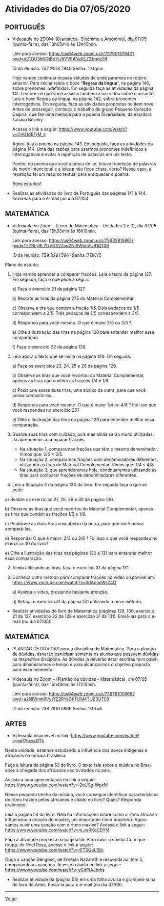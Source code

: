 # Atividades do Dia 07/05/2020

## PORTUGUÊS

* Videoaula do ZOOM: (Gramática- Sinônimo e Antônimo), dia 07/05 (quinta-feira), das 13h05min às
13h45min.

  Link para acesso: <https://us04web.zoom.us/j/73790187940?pwd=d21OU3hNQjBqYjJ5VVE4NzRLZ21mdz09>


    ID da reunião: 737 9018 7940
    Senha: 1rGgcw

  Hoje vamos continuar nossos estudos de onde paramos no roteiro anterior. Para iniciar releia o boxe “**Regras da língua**”, na página 140, sobre pronomes indefinidos. Em seguida faça as atividades da página 141. Lembre-se que você assistiu também a um vídeo sobre o assunto. Leia o boxe Regras da língua, na página 142, sobre pronomes interrogativos. Em seguida, faça as atividades propostas no item nove. Antes de prosseguir, conheça o trabalho do grupo Pequeno Coração Caipira, que fez uma melodia para o poema Diversidade, da escritora Tatiana Belinky. 

  Acesse o link a seguir: <https://www.youtube.com/watch?v=OnU1dBTrM_s>
  
  Agora, leia o poema na página 143. Em seguida, faça as atividades da página 144. Uma das razões para usarmos pronomes indefinidos e interrogativos é evitar a repetição de palavras em um texto.
  
  Porém, no poema que você acabou de ler, houve repetição de palavras de modo intencional e a leitura não ficou chata, certo? Nesse caso, a repetição foi um recurso textual para enriquecer o poema.
  
  Bons estudos!
  
* Realizar as atividades do livro de Português das páginas 141 à 144. Enviá-las para o e-mail (no dia 07/05)

## MATEMÁTICA

* Videoaula no Zoom - (Livro de Matemática - Unidades 2 e 3), dia 07/05 (quinta-feira), das 15h30min às 16h10min.

  Link para acesso: <https://us04web.zoom.us/j/75932815961?pwd=TzZBLy9LZUVGS2Zod2NISWhnVU91QT09>


    ID da reunião: 759 3281 5961
    Senha: 7ZiKY5

Plano de estudo:

1) Hoje vamos aprender a comparar frações. Leia o texto da página 127. Em seguida, faça o que pede a seguir.

    a) Faça o exercício 21 da página 127.
    
    b) Recorte as tiras da página 275 do Material Complementar.
    
    c) Observe a tira que contém a fração 1/5. Dois pedaços de 1/5 correspondem a 2/5. Três pedaços de 1/5 correspondem a 3/5.
    
    d) Responda para você mesmo: O que é maior 2/5 ou 3/5 ?
    
    e) Olhe a ilustração das tiras na página 128 para entender melhor essa comparação.
    
    f) Faça o exercício 22 da página 128.

2) Leia agora o texto que se inicia na página 128. Em seguida:

    a) Faça os exercícios 23, 24, 25 e 26 da página 129.
    
    b) Observe as tiras que você recortou do Material Complementar, apenas as tiras que contêm as frações 1/4 e 1/8.
    
    c) Posicione essas duas tiras, uma abaixo da outra, para que você possa compará-las.
    
    d) Responda para você mesmo: O que é maior 1/4 ou 4/8 ? Foi isso que você respondeu no exercício 26? 
    
    e) Olhe a ilustração das tiras na página 129 para entender melhor essa comparação.

3) Guarde suas tiras com cuidado, pois elas ainda serão muito utilizadas. Já aprendemos a comparar frações.

    * Na situação 1, comparamos frações que têm o mesmo denominador. Vimos que: 2/5 < 3/5.
    * Na situação 2, comparamos frações com denominadores diferentes, utilizando as tiras do Material Complementar. Vimos que: 1/4 < 4/8.
    * Na situação 3, que aprenderemos hoje, continuaremos utilizando as tiras para comparar frações de denominadores diferentes.


1) Leia a Situação 3 da página 130 do livro. Em seguida faça o que se pede:

a) Realize os exercícios 27, 28, 29 e 30 da página 130.

b) Observe as tiras que você recortou do Material Complementar, apenas as tiras que contêm as frações 1/3 e 1/8.

c) Posicione as duas tiras uma abaixo da outra, para que você possa compará-las.

d) Responda: O que é maior: 2/3 ou 3/8 ? Foi isso o que você respondeu no exercício 30 do livro?

e) Olhe a ilustração das tiras nas páginas 130 e 131 para entender melhor essa comparação.

2) Ainda utilizando as tiras, faça o exercício 31 da página 131.

3) Conheça outro método para comparar frações no vídeo disponível em: <https://www.youtube.com/watch?v=XdAeooWsZ4Q>

    a) Assista o vídeo, prestando bastante atenção.
    
    b) Refaça o exercício 31 da página 131 utilizando o novo método.

* Realizar atividades do livro de Matemática (páginas 129, 130, exercício 21 da 127, exercício 22 da 128 e exercício 31 da 131). Enviá-las para o e-mail (no dia 07/05): 

## MATEMÁTICA

* PLANTÃO DE DÚVIDAS para a disciplina de Matemática. Para o plantão de dúvidas, deverão participar somente os alunos que possuem dúvidas na respectiva disciplina. As dúvidas já deverão estar escritas num papel, para dinamizarmos o tempo e para alcançarmos o objetivo proposto para esse momento.

* Videoaula no Zoom – (Plantão de dúvidas - Matemática), dia 07/05 (quinta-feira), das 16h40min às 17h10min.

  Link para acesso: <https://us04web.zoom.us/j/73878100866?pwd=a2NIWmh6VytYZ2RYaCtlTUM4TUZ3UT09>


    ID da reunião: 738 7810 0866
    Senha: 1k0twA

## ARTES

* Videoaula disponível no link: <https://www.youtube.com/watch?v=pxf7oxxaOTk>

Nesta unidade, estamos estudando a influência dos povos indígenas e africanos na música brasileira.

Faça a leitura da página 53 do livro. O texto fala sobre a música no Brasil após a chegada dos africanos escravizados no país.

Assista a uma apresentação no link a seguir: <https://www.youtube.com/watch?v=i2qU0g-WpxM>

Nesse pequeno trecho da música, você consegue identificar características do ritmo trazido pelos
africanos e citado no livro? Quais? Responda oralmente.

Leia a página 54 do livro. Nela há informações sobre como o ritmo africano influenciou a criação do maxixe, um importante ritmo brasileiro. Agora vamos ouvir uma canção com o ritmo maxixe? Acesse o link a seguir: <https://www.youtube.com/watch?v=m_vaRKqCDYM>

Faça a atividade proposta na página 55. Para ouvir o samba Com que roupa, de Noel Rosa, acesse o
link a seguir: <https://www.youtube.com/watch?v=rETSGoLBjjk>

Ouça a canção Dengoso, de Ernesto Nazareth e responda ao item 5, comparando as canções. Acesse
o áudio no link a seguir: <https://www.youtube.com/watch?v=yGdPiAJbrks>

* Realizar atividade da (página 55) em uma folha avulsa e grampeá-la na do livro de Artes. Enviá-la para o e-mail (no dia 07/05).


---
[Voltar](index.md)
